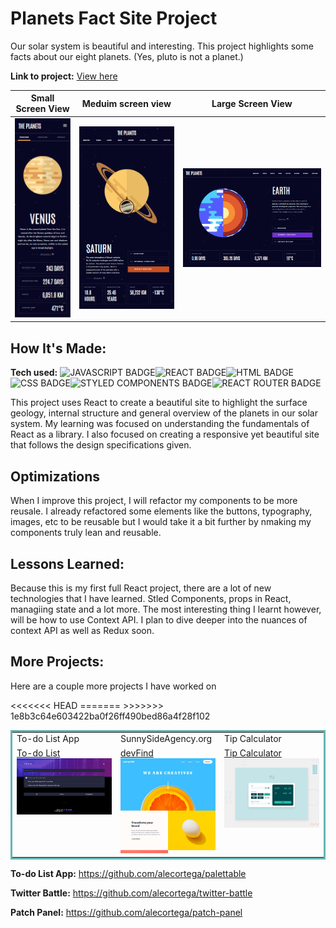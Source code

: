# Planets Fact Site Project
Our solar system is beautiful and interesting. This project highlights some facts about our eight planets. (Yes, pluto is not a planet.)

**Link to project:** <a href="https://taeyang-planet-facts.netlify.app/" target="_blank">View here</a>



Small Screen View          |  Meduim screen view       | Large Screen View            | 
:-------------------------:|:-------------------------:|:-------------------------:|
![](https://github.com/nyeno/Planet-Fact-Site/blob/main/shots/phone.png)  |  ![](https://github.com/nyeno/Planet-Fact-Site/blob/main/shots/tab.png)| ![](https://github.com/nyeno/Planet-Fact-Site/blob/main/shots/large.png) 




## How It's Made:

**Tech used:**  ![JAVASCRIPT BADGE](https://img.shields.io/badge/JavaScript-F7DF1E?style=for-the-badge&logo=javascript&logoColor=blac)![REACT BADGE](https://img.shields.io/badge/React-20232A?style=for-the-badge&logo=react&logoColor=61DAFB)![HTML BADGE](https://img.shields.io/badge/HTML5-E34F26?style=for-the-badge&logo=html5&logoColor=white)![CSS BADGE](https://img.shields.io/badge/CSS-239120?&style=for-the-badge&logo=css3&logoColor=white)![STYLED COMPONENTS BADGE](https://img.shields.io/badge/styled--components-DB7093?style=for-the-badge&logo=styled-components&logoColor=white)![REACT ROUTER BADGE](https://img.shields.io/badge/React_Router-CA4245?style=for-the-badge&logo=react-router&logoColor=white)

This project uses React to create a beautiful site to highlight the surface geology, internal structure and general overview of the planets in our solar system. My learning was focused on understanding the fundamentals of React as a library. I also focused on creating a responsive yet beautiful site that follows the design specifications given. 


## Optimizations

When I improve this project, I will refactor my components to be more reusale. I already refactored some elements like the buttons, typography, images, etc to be reusable but I would take it a bit further by nmaking my components truly lean and reusable. 

## Lessons Learned:

Because this is my first full React project, there are a lot of new technologies that I have learned. Stled Components, props in React, managiing state and a lot more. The most interesting thing I learnt however, will be how to use Context API. I plan to dive deeper into the nuances of context API as well as Redux soon. 

## More Projects:
Here are a couple more projects I have worked on

<table bordercolor="#66b2b2">
  <tr>
    <td width="33.3%"  style="align:center;" valign="top">
       To-do List App
    </td>
    <td width="33.3%" valign="top">
        SunnySideAgency.org
    </td>
    <td width="33.3%" valign="top">
        Tip Calculator
    </td>
  </tr>
<<<<<<< HEAD
  <tr>
=======
  <tr height="60">
>>>>>>> 1e8b3c64e603422ba0f26ff490bed86a4f28f102
    <td width="33.3%"  style="align:center;" valign="top">
        <a target="_blank" href="https://github.com/nyeno/Todo-List">To-do List</a>
        <br />
        <a target="_blank" href="https://todolistbytaeyang.web.app/">
          <img src="https://github.com/nyeno/Planet-Fact-Site/blob/main/shots/todo.png" width="100%" alt="To do List App"/>
        </a>
    </td>
    <td width="33.3%" valign="top">
        <a target="_blank" href="https://eno-sunnyside-agency.netlify.app/">devFind</a>
        <br />
        <a target="_blank" href="https://github.com/nyeno/Frontend-Mentor-Projects/tree/main/sunnyside-agency-landing-page-main/">
          <img src="https://github.com/nyeno/Planet-Fact-Site/blob/main/shots/dsk.jpg" width="100%" alt="SunnySide.org"/>
        </a>
    </td>
    <td width="33.3%" valign="top">
        <a target="_blank" href="https://eno-tip-calcualtor.netlify.app/">Tip Calculator</a>
        <br />
        <a target="_blank" href="https://github.com/nyeno/Frontend-Mentor-Projects/tree/main/tip-calculator-app-main">
          <img src="https://github.com/nyeno/Frontend-Mentor-Projects/blob/main/tip-calculator-app-main/design/desktop-preview.jpg" width="100%" alt="Tip Calculator App"/>
        </a>
    </td>
  </tr>
</table>

**To-do List App:** https://github.com/alecortega/palettable

**Twitter Battle:** https://github.com/alecortega/twitter-battle

**Patch Panel:** https://github.com/alecortega/patch-panel

